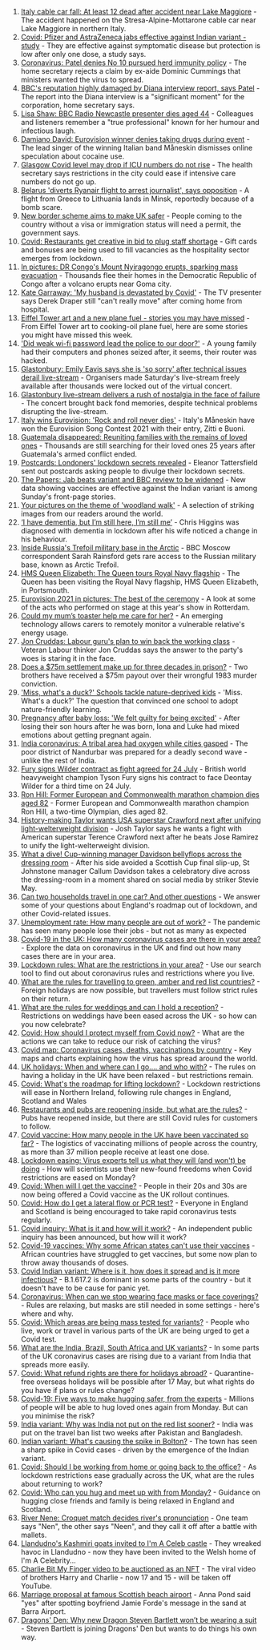 1. [Italy cable car fall: At least 12 dead after accident near Lake Maggiore](https://www.bbc.co.uk/news/world-europe-57219737) - The accident happened on the Stresa-Alpine-Mottarone cable car near Lake Maggiore in northern Italy.
2. [Covid: Pfizer and AstraZeneca jabs effective against Indian variant - study](https://www.bbc.co.uk/news/uk-57214596) - They are effective against symptomatic disease but protection is low after only one dose, a study says.
3. [Coronavirus: Patel denies No 10 pursued herd immunity policy](https://www.bbc.co.uk/news/uk-politics-57217740) - The home secretary rejects a claim by ex-aide Dominic Cummings that ministers wanted the virus to spread.
4. [BBC's reputation highly damaged by Diana interview report, says Patel](https://www.bbc.co.uk/news/uk-57217853) - The report into the Diana interview is a "significant moment" for the corporation, home secretary says.
5. [Lisa Shaw: BBC Radio Newcastle presenter dies aged 44](https://www.bbc.co.uk/news/uk-england-tyne-57213609) - Colleagues and listeners remember a "true professional" known for her humour and infectious laugh.
6. [Damiano David: Eurovision winner denies taking drugs during event](https://www.bbc.co.uk/news/world-europe-57217600) - The lead singer of the winning Italian band Måneskin dismisses online speculation about cocaine use.
7. [Glasgow Covid level may drop if ICU numbers do not rise](https://www.bbc.co.uk/news/uk-scotland-glasgow-west-57217715) - The health secretary says restrictions in the city could ease if intensive care numbers do not go up.
8. [Belarus 'diverts Ryanair flight to arrest journalist', says opposition](https://www.bbc.co.uk/news/world-europe-57219860) - A flight from Greece to Lithuania lands in Minsk, reportedly because of a bomb scare.
9. [New border scheme aims to make UK safer](https://www.bbc.co.uk/news/uk-politics-57217739) - People coming to the country without a visa or immigration status will need a permit, the government says.
10. [Covid: Restaurants get creative in bid to plug staff shortage](https://www.bbc.co.uk/news/business-57218978) - Gift cards and bonuses are being used to fill vacancies as the hospitality sector emerges from lockdown.
11. [In pictures: DR Congo's Mount Nyiragongo erupts, sparking mass evacuation](https://www.bbc.co.uk/news/world-africa-57217598) - Thousands flee their homes in the Democratic Republic of Congo after a volcano erupts near Goma city.
12. [Kate Garraway: 'My husband is devastated by Covid'](https://www.bbc.co.uk/news/uk-57218737) - The TV presenter says Derek Draper still "can't really move" after coming home from hospital.
13. [Eiffel Tower art and a new plane fuel - stories you may have missed](https://www.bbc.co.uk/news/world-57192619) - From Eiffel Tower art to cooking-oil plane fuel, here are some stories you might have missed this week.
14. ['Did weak wi-fi password lead the police to our door?'](https://www.bbc.co.uk/news/technology-57156799) - A young family had their computers and phones seized after, it seems, their router was hacked.
15. [Glastonbury: Emily Eavis says she is 'so sorry' after technical issues derail live-stream](https://www.bbc.co.uk/news/entertainment-arts-57215629) - Organisers made Saturday's live-stream freely available after thousands were locked out of the virtual concert.
16. [Glastonbury live-stream delivers a rush of nostalgia in the face of failure](https://www.bbc.co.uk/news/entertainment-arts-57216005) - The concert brought back fond memories, despite technical problems disrupting the live-stream.
17. [Italy wins Eurovision: 'Rock and roll never dies'](https://www.bbc.co.uk/news/entertainment-arts-57214475) - Italy's Måneskin have won the Eurovision Song Contest 2021 with their entry, Zitti e Buoni.
18. [Guatemala disappeared: Reuniting families with the remains of loved ones](https://www.bbc.co.uk/news/world-latin-america-57133013) - Thousands are still searching for their loved ones 25 years after Guatemala's armed conflict ended.
19. [Postcards: Londoners' lockdown secrets revealed](https://www.bbc.co.uk/news/uk-england-london-57189555) - Eleanor Tattersfield sent out postcards asking people to divulge their lockdown secrets.
20. [The Papers: Jab beats variant and BBC review to be widened](https://www.bbc.co.uk/news/blogs-the-papers-57216018) - New data showing vaccines are effective against the Indian variant is among Sunday's front-page stories.
21. [Your pictures on the theme of 'woodland walk'](https://www.bbc.co.uk/news/in-pictures-57200062) - A selection of striking images from our readers around the world.
22. [‘I have dementia, but I’m still here, I’m still me’](https://www.bbc.co.uk/news/uk-northern-ireland-57200391) - Chris Higgins was diagnosed with dementia in lockdown after his wife noticed a change in his behaviour.
23. [Inside Russia's Trefoil military base in the Arctic](https://www.bbc.co.uk/news/world-europe-57206208) - BBC Moscow correspondent Sarah Rainsford gets rare access to the Russian military base, known as Arctic Trefoil.
24. [HMS Queen Elizabeth: The Queen tours Royal Navy flagship](https://www.bbc.co.uk/news/uk-57214467) - The Queen has been visiting the Royal Navy flagship, HMS Queen Elizabeth, in Portsmouth.
25. [Eurovision 2021 in pictures: The best of the ceremony](https://www.bbc.co.uk/news/entertainment-arts-57216194) - A look at some of the acts who performed on stage at this year's show in Rotterdam.
26. [Could my mum’s toaster help me care for her?](https://www.bbc.co.uk/news/stories-57009375) - An emerging technology allows carers to remotely monitor a vulnerable relative's energy usage.
27. [Jon Cruddas: Labour guru's plan to win back the working class](https://www.bbc.co.uk/news/uk-politics-57204335) - Veteran Labour thinker Jon Cruddas says the answer to the party's woes is staring it in the face.
28. [Does a $75m settlement make up for three decades in prison?](https://www.bbc.co.uk/news/world-us-canada-57152860) - Two brothers have received a $75m payout over their wrongful 1983 murder conviction.
29. ['Miss, what's a duck?' Schools tackle nature-deprived kids](https://www.bbc.co.uk/news/science-environment-57174581) - 'Miss. What's a duck?' The question that convinced one school to adopt nature-friendly learning.
30. [Pregnancy after baby loss: 'We felt guilty for being excited'](https://www.bbc.co.uk/news/stories-57163054) - After losing their son hours after he was born, Iona and Luke had mixed emotions about getting pregnant again.
31. [India coronavirus: A tribal area had oxygen while cities gasped](https://www.bbc.co.uk/news/world-asia-india-57098621) - The poor district of Nandurbar was prepared for a deadly second wave - unlike the rest of India.
32. [Fury signs Wilder contract as fight agreed for 24 July](https://www.bbc.co.uk/sport/boxing/57216611) - British world heavyweight champion Tyson Fury signs his contract to face Deontay Wilder for a third time on 24 July.
33. [Ron Hill: Former European and Commonwealth marathon champion dies aged 82](https://www.bbc.co.uk/sport/athletics/57220289) - Former European and Commonwealth marathon champion Ron Hill, a two-time Olympian, dies aged 82.
34. [History-making Taylor wants USA superstar Crawford next after unifying light-welterweight division](https://www.bbc.co.uk/sport/boxing/57216405) - Josh Taylor says he wants a fight with American superstar Terence Crawford next after he beats Jose Ramirez to unify the light-welterweight division.
35. [What a dive! Cup-winning manager Davidson bellyflops across the dressing room](https://www.bbc.co.uk/sport/av/football/57215420) - After his side avoided a Scottish Cup final slip-up, St Johnstone manager Callum Davidson takes a celebratory dive across the dressing-room in a moment shared on social media by striker Stevie May.
36. [Can two households travel in one car? And other questions](https://www.bbc.co.uk/news/world-asia-china-51176409) - We answer some of your questions about England's roadmap out of lockdown, and other Covid-related issues.
37. [Unemployment rate: How many people are out of work?](https://www.bbc.co.uk/news/business-52660591) - The pandemic has seen many people lose their jobs - but not as many as expected
38. [Covid-19 in the UK: How many coronavirus cases are there in your area?](https://www.bbc.co.uk/news/uk-51768274) - Explore the data on coronavirus in the UK and find out how many cases there are in your area.
39. [Lockdown rules: What are the restrictions in your area?](https://www.bbc.co.uk/news/uk-54373904) - Use our search tool to find out about coronavirus rules and restrictions where you live.
40. [What are the rules for travelling to green, amber and red list countries?](https://www.bbc.co.uk/news/explainers-52544307) - Foreign holidays are now possible, but travellers must follow strict rules on their return.
41. [What are the rules for weddings and can I hold a reception?](https://www.bbc.co.uk/news/explainers-52811509) - Restrictions on weddings have been eased across the UK - so how can you now celebrate?
42. [Covid: How should I protect myself from Covid now?](https://www.bbc.co.uk/news/health-57087517) - What are the actions we can take to reduce our risk of catching the virus?
43. [Covid map: Coronavirus cases, deaths, vaccinations by country](https://www.bbc.co.uk/news/world-51235105) - Key maps and charts explaining how the virus has spread around the world.
44. [UK holidays: When and where can I go.... and who with?](https://www.bbc.co.uk/news/explainers-52646738) - The rules on having a holiday in the UK have been relaxed - but restrictions remain.
45. [Covid: What's the roadmap for lifting lockdown?](https://www.bbc.co.uk/news/explainers-52530518) - Lockdown restrictions will ease in Northern Ireland, following rule changes in England, Scotland and Wales
46. [Restaurants and pubs are reopening inside, but what are the rules?](https://www.bbc.co.uk/news/business-52977388) - Pubs have reopened inside, but there are still Covid rules for customers to follow.
47. [Covid vaccine: How many people in the UK have been vaccinated so far?](https://www.bbc.co.uk/news/health-55274833) - The logistics of vaccinating millions of people across the country, as more than 37 million people receive at least one dose.
48. [Lockdown easing: Virus experts tell us what they will (and won't) be doing](https://www.bbc.co.uk/news/uk-57069293) - How will scientists use their new-found freedoms when Covid restrictions are eased on Monday?
49. [Covid: When will I get the vaccine?](https://www.bbc.co.uk/news/health-55045639) - People in their 20s and 30s are now being offered a Covid vaccine as the UK rollout continues.
50. [Covid: How do I get a lateral flow or PCR test?](https://www.bbc.co.uk/news/health-51943612) - Everyone in England and Scotland is being encouraged to take rapid coronavirus tests regularly.
51. [Covid inquiry: What is it and how will it work?](https://www.bbc.co.uk/news/explainers-57085964) - An independent public inquiry has been announced, but how will it work?
52. [Covid-19 vaccines: Why some African states can't use their vaccines](https://www.bbc.co.uk/news/56940657) - African countries have struggled to get vaccines, but some now plan to throw away thousands of doses.
53. [Covid Indian variant: Where is it, how does it spread and is it more infectious?](https://www.bbc.co.uk/news/health-57157496) - B.1.617.2 is dominant in some parts of the country - but it doesn't have to be cause for panic yet.
54. [Coronavirus: When can we stop wearing face masks or face coverings?](https://www.bbc.co.uk/news/health-51205344) - Rules are relaxing, but masks are still needed in some settings - here's where and why.
55. [Covid: Which areas are being mass tested for variants?](https://www.bbc.co.uk/news/explainers-54872039) - People who live, work or travel in various parts of the UK are being urged to get a Covid test.
56. [What are the India, Brazil, South Africa and UK variants?](https://www.bbc.co.uk/news/health-55659820) - In some parts of the UK coronavirus cases are rising due to a variant from India that spreads more easily.
57. [Covid: What refund rights are there for holidays abroad?](https://www.bbc.co.uk/news/business-51615412) - Quarantine-free overseas holidays will be possible after 17 May, but what rights do you have if plans or rules change?
58. [Covid-19: Five ways to make hugging safer, from the experts](https://www.bbc.co.uk/news/uk-57083571) - Millions of people will be able to hug loved ones again from Monday. But can you minimise the risk?
59. [India variant: Why was India not put on the red list sooner?](https://www.bbc.co.uk/news/56801288) - India was put on the travel ban list two weeks after Pakistan and Bangladesh.
60. [Indian variant: What's causing the spike in Bolton?](https://www.bbc.co.uk/news/health-57094274) - The town has seen a sharp spike in Covid cases - driven by the emergence of the Indian variant.
61. [Covid: Should I be working from home or going back to the office?](https://www.bbc.co.uk/news/business-52567567) - As lockdown restrictions ease gradually across the UK, what are the rules about returning to work?
62. [Covid: Who can you hug and meet up with from Monday?](https://www.bbc.co.uk/news/uk-51506729) - Guidance on hugging close friends and family is being relaxed in England and Scotland.
63. [River Nene: Croquet match decides river's pronunciation](https://www.bbc.co.uk/news/uk-england-northamptonshire-57142457) - One team says "Nen", the other says "Neen", and they call it off after a battle with mallets.
64. [Llandudno's Kashmiri goats invited to I'm A Celeb castle](https://www.bbc.co.uk/news/uk-wales-57137838) - They wreaked havoc in Llandudno - now they have been invited to the Welsh home of I'm A Celebrity...
65. [Charlie Bit My Finger video to be auctioned as an NFT](https://www.bbc.co.uk/news/newsbeat-57168631) - The viral video of brothers Harry and Charlie - now 17 and 15 - will be taken off YouTube.
66. [Marriage proposal at famous Scottish beach airport](https://www.bbc.co.uk/news/uk-scotland-highlands-islands-57170601) - Anna Pond said "yes" after spotting boyfriend Jamie Forde's message in the sand at Barra Airport.
67. [Dragons' Den: Why new Dragon Steven Bartlett won’t be wearing a suit](https://www.bbc.co.uk/news/newsbeat-57179015) - Steven Bartlett is joining Dragons' Den but wants to do things his own way.
